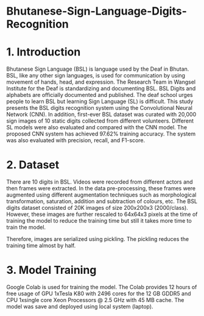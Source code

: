 # Bhutanese-Sign-Language-Digits-Recognition

# 1. Introduction
Bhutanese Sign Language (BSL) is language used by the Deaf in Bhutan. BSL, like any other sign languages, is used for communication by using movement of hands, head, and expression. The Research Team in Wangsel Institute for the Deaf is standardizing and documenting BSL. BSL Digits and alphabets are officially documented and published. The deaf school urges people to learn BSL but learning Sign Language (SL) is difficult. This study presents the BSL digits recognition system using the Convolutional Neural Network (CNN). In addition, first-ever BSL dataset was curated with 20,000 sign images of 10 static digits collected from different volunteers. Different SL models were also evaluated and compared with the CNN model. The proposed CNN system has achieved 97.62% training accuracy. The system was also evaluated with precision, recall, and F1-score.

# 2. Dataset
There are 10 digits in BSL. Videos were recorded from different actors and then frames were extracted. In the data pre-processing, these frames were augmented using different augmentation techniques such as morphological transformation, saturation, addition and subtraction of colours, etc. The BSL digits dataset consisted of 20K images of size 200x200x3 (2000/class). However, these images are further rescaled to 64x64x3 pixels at the time of training the model to reduce the training time but still it takes more time to train the model.

Therefore, images are serialized using pickling. The pickling reduces the training time almost by half.

# 3. Model Training
Google Colab is used for training the model. The Colab provides 12 hours of free usage of GPU 1xTesla K80 with 2496 cores for the 12 GB GDDR5 and CPU 1xsingle core Xeon Processors @ 2.5 GHz with 45 MB cache. The model was save and deployed using local system (laptop).
